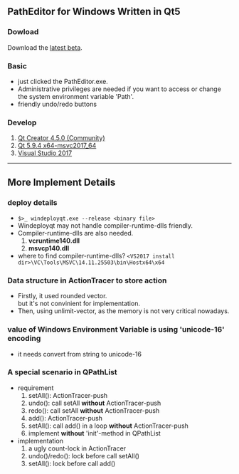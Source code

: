 ## PathEditor for Windows Written in Qt5
### Dowload
Download the [latest beta](https://github.com/ke260g/PathEditor/releases/tag/Beta-1.2.0).

### Basic
+ just clicked the PathEditor.exe.
+ Administrative privileges are needed if you want to access or change the system environment variable 'Path'.
+ friendly undo/redo buttons

### Develop
1. [Qt Creator 4.5.0 (Community)](https://www.qt.io)
2. [Qt 5.9.4 x64-msvc2017_64](https://www.qt.io)
3. [Visual Studio 2017](https://www.visualstudio.com/downloads)

---
## More Implement Details
### deploy details
+ `$>_ windeployqt.exe --release <binary file>`
+ Windeployqt may not handle compiler-runtime-dlls friendly.
+ Compiler-runtime-dlls are also needed.
	1. **vcruntime140.dll**
	2. **msvcp140.dll**
+ where to find compiler-runtime-dlls?
  `<VS2017 install dir>\VC\Tools\MSVC\14.11.25503\bin\Hostx64\x64`

### Data structure in ActionTracer to store action
+ Firstly, it used rounded vector. </br>
  but it's not convinient for implementation.
+ Then, using unlimit-vector, as the memory is not very critical nowadays.

### value of Windows Environment Variable is using 'unicode-16' encoding
+ it needs convert from string to unicode-16

### A special scenario in QPathList
+ requirement 
  1. setAll(): ActionTracer-push
  2. undo(): call setAll **without** ActionTracer-push
  3. redo(): call setAll **without** ActionTracer-push
  4. add(): ActionTracer-push
  5. setAll(): call add() in a loop **without** ActionTracer-push
  6. implement **without** 'init'-method in QPathList
+ implementation
  1. a ugly count-lock in ActionTracer
  2. undo()/redo(): lock before call setAll()
  3. setAll(): lock before call add()